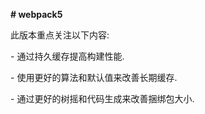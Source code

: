 **# webpack5**



此版本重点关注以下内容:



\- 通过持久缓存提高构建性能.

\- 使用更好的算法和默认值来改善长期缓存.

\- 通过更好的树摇和代码生成来改善捆绑包大小.